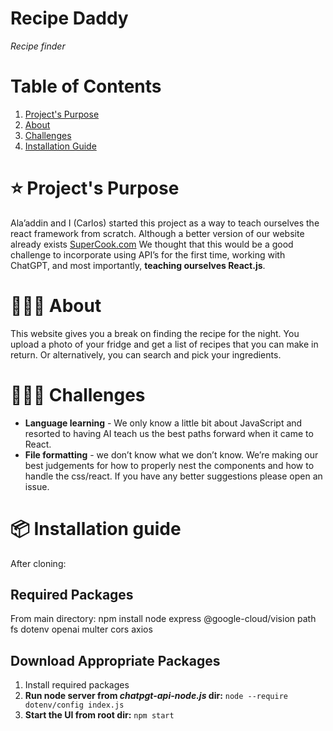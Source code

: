 # Recipe Daddy 
*Recipe finder*

# Table of Contents 
1. [Project's Purpose](#️-projects-purpose)
2. [About](#-about)
3. [Challenges](#️-challenges) 
4. [Installation Guide](#-installation-guide) 

# ⭐️ Project's Purpose 
Ala’addin and I (Carlos) started this project as a way to teach ourselves the react framework from scratch. Although a better version of our website already exists [SuperCook.com](https://www.supercook.com/#/) We thought that this would be a good challenge to incorporate using API’s for the first time, working with ChatGPT, and most importantly, **teaching ourselves React.js**.

# 👨🏻‍🏫 About
This website gives you a break on finding the recipe for the night. You upload a photo of your fridge and get a list of recipes that you can make in return. Or alternatively, you can search and pick your ingredients.

# 🧗🏽‍♂️ Challenges 
* **Language learning** - We only know a little bit about JavaScript and resorted to having AI teach us the best paths forward when it came to React.
* **File formatting** - we don’t know what we don’t know. We’re making our best judgements for how to properly nest the components and how to handle the css/react. If you have any better suggestions please open an issue.

# 📦 Installation guide
After cloning: 
## Required Packages
From main directory: 
npm install node express @google-cloud/vision path fs dotenv openai multer cors axios
## Download Appropriate Packages 
1. Install required packages
2. **Run node server from *chatpgt-api-node.js* dir:** ```node --require dotenv/config index.js```
3. **Start the UI from root dir:** ```npm start```
